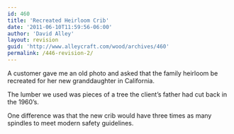 ```yaml
---
id: 460
title: 'Recreated Heirloom Crib'
date: '2011-06-10T11:59:56-06:00'
author: 'David Alley'
layout: revision
guid: 'http://www.alleycraft.com/wood/archives/460'
permalink: /446-revision-2/
---
```


A customer gave me an old photo and asked that the family heirloom be recreated for her new granddaughter in California.

The lumber we used was pieces of a tree the client’s father had cut back in the 1960’s.

One difference was that the new crib would have three times as many spindles to meet modern safety guidelines.